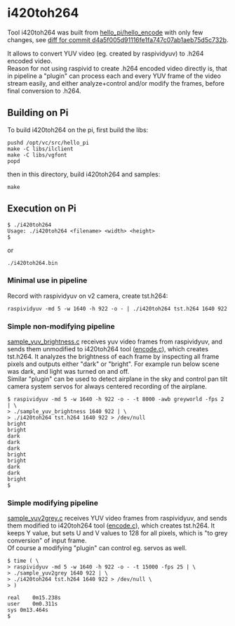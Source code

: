 # i420toh264

Tool i420toh264 was built from [hello_pi/hello_encode](../hello_encode) with only few changes, see [diff for commit d4a5f005d91116fe1fa747c07ab1aeb75d5c732b](https://github.com/Hermann-SW2/userland/commit/d4a5f005d91116fe1fa747c07ab1aeb75d5c732b).  

It allows to convert YUV video (eg. created by raspividyuv) to .h264 encoded video.  
Reason for not using raspivid to create .h264 encoded video directly is, that in pipeline a "plugin" can process each and every YUV frame of the video stream easily, and either analyze+control and/or modify the frames, before final conversion to .h264.
 
## Building on Pi

To build i420toh264 on the pi, first build the libs:

    pushd /opt/vc/src/hello_pi
    make -C libs/ilclient
    make -C libs/vgfont
    popd

then in this directory, build i420toh264 and samples:

    make

## Execution on Pi

    $ ./i420toh264
    Usage: ./i420toh264 <filename> <width> <height>
    $
or

    ./i420toh264.bin

### Minimal use in pipeline

Record with raspividyuv on v2 camera, create tst.h264:

    raspividyuv -md 5 -w 1640 -h 922 -o - | ./i420toh264 tst.h264 1640 922

### Simple non-modifying pipeline

[sample_yuv_brightness.c](sample_yuv_brightness.c) receives yuv video frames from raspividyuv, and sends them unmodified to i420toh264 tool ([encode.c](encode.c)), which creates tst.h264. It analyzes the brightness of each frame by inspecting all frame pixels and outputs either "dark" or "bright". For example run below scene was dark, and light was turned on and off.  
Similar "plugin" can be used to detect airplane in the sky and control pan tilt camera system servos for always centered recording of the airplane.

    $ raspividyuv -md 5 -w 1640 -h 922 -o - -t 8000 -awb greyworld -fps 2 | \
    > ./sample_yuv_brightness 1640 922 | \
    > ./i420toh264 tst.h264 1640 922 > /dev/null
    bright
    bright
    dark
    dark
    dark
    bright
    bright
    dark
    dark
    bright
    $ 

### Simple modifying pipeline

[sample_yuv2grey.c](sample_yuv2grey.c) receives YUV video frames from raspividyuv, and sends them modified to i420toh264 tool ([encode.c](encode.c)), which creates tst.h264. It keeps Y value, but sets U and V values to 128 for all pixels, which is "to grey conversion" of input frame.  
Of course a modifying "plugin" can control eg. servos as well.

    $ time ( \
    > raspividyuv -md 5 -w 1640 -h 922 -o - -t 15000 -fps 25 | \
    > ./sample_yuv2grey 1640 922 | \
    > ./i420toh264 tst.h264 1640 922 > /dev/null \
    > )
    
    real	0m15.238s
    user	0m0.311s
    sys	0m13.464s
    $ 


